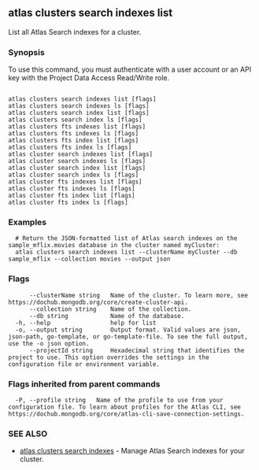 ## atlas clusters search indexes list

List all Atlas Search indexes for a cluster.


### Synopsis

To use this command, you must authenticate with a user account or an API key with the Project Data Access Read/Write role.



```

atlas clusters search indexes list [flags]
atlas clusters search indexes ls [flags]
atlas clusters search index list [flags]
atlas clusters search index ls [flags]
atlas clusters fts indexes list [flags]
atlas clusters fts indexes ls [flags]
atlas clusters fts index list [flags]
atlas clusters fts index ls [flags]
atlas cluster search indexes list [flags]
atlas cluster search indexes ls [flags]
atlas cluster search index list [flags]
atlas cluster search index ls [flags]
atlas cluster fts indexes list [flags]
atlas cluster fts indexes ls [flags]
atlas cluster fts index list [flags]
atlas cluster fts index ls [flags]
```

### Examples

```
  # Return the JSON-formatted list of Atlas search indexes on the sample_mflix.movies database in the cluster named myCluster:
  atlas clusters search indexes list --clusterName myCluster --db sample_mflix --collection movies --output json
```


### Flags

```
      --clusterName string   Name of the cluster. To learn more, see https://dochub.mongodb.org/core/create-cluster-api.
      --collection string    Name of the collection.
      --db string            Name of the database.
  -h, --help                 help for list
  -o, --output string        Output format. Valid values are json, json-path, go-template, or go-template-file. To see the full output, use the -o json option.
      --projectId string     Hexadecimal string that identifies the project to use. This option overrides the settings in the configuration file or environment variable.

```


### Flags inherited from parent commands

```
  -P, --profile string   Name of the profile to use from your configuration file. To learn about profiles for the Atlas CLI, see https://dochub.mongodb.org/core/atlas-cli-save-connection-settings.

```

### SEE ALSO


* [atlas clusters search indexes](atlas_clusters_search_indexes.md)	- Manage Atlas Search indexes for your cluster.



